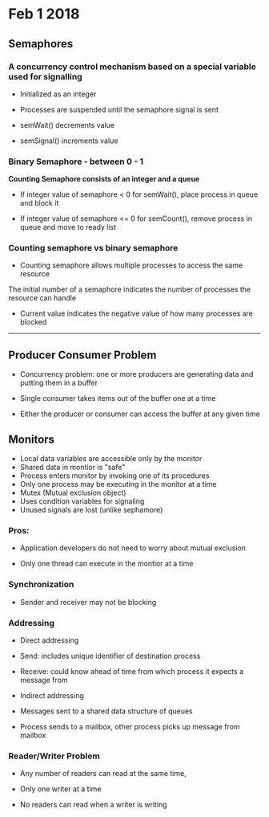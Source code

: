 # Feb 1 2018

## Semaphores 

### A concurrency control mechanism based on a special variable used for signalling

* Initialized as an integer

* Processes are suspended until the semaphore signal is sent

* semWait\(\) decrements value

* semSignal\(\) increments value



### Binary Semaphore - between 0 - 1

**Counting Semaphore consists of an integer and a queue**

* If integer value of semaphore &lt; 0 for semWait\(\), place process in queue and block it

* If integer value of semaphore &lt;= 0 for semCount\(\), remove process in queue and move to ready list

### Counting semaphore vs binary semaphore

* Counting semaphore allows multiple processes to access the same resource

The initial number of a semaphore indicates the number of processes the resource can handle

* Current value indicates the negative value of how many processes are blocked

---

## Producer Consumer Problem

* Concurrency problem: one or more producers are generating data and putting them in a buffer

* Single consumer takes items out of the buffer one at a time

* Either the producer or consumer can access the buffer at any given time



## Monitors

*  Local data variables are accessible only by the monitor
*  Shared data in montior is "safe"
*  Process enters monitor by invoking one of its procedures
* Only one process may be executing in the monitor at a time
* Mutex \(Mutual exclusion object\)
* Uses condition variables for signaling
* Unused signals are lost \(unlike sephamore\)

### Pros:

* Application developers do not need to worry about mutual exclusion

* Only one thread can execute in the montior at a time

### Synchronization

* Sender and receiver may not be blocking

### Addressing

* Direct addressing

* Send: includes unique identifier of destination process

* Receive: could know ahead of time from which process it expects a message from

* Indirect addressing

* Messages sent to a shared data structure of queues

* Process sends to a mailbox, other process picks up message from mailbox

### Reader/Writer Problem

* Any number of readers can read at the same time,

* Only one writer at a time

* No readers can read when a writer is writing



